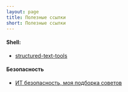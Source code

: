 ```yaml
---
layout: page
title: Полезные ссылки
short: Полезные ссылки
---
```


#### Shell:
- [structured-text-tools](https://github.com/dbohdan/structured-text-tools)

#### Безопасность
- [ИТ безопасность, моя подборка советов](http://fox-mulder-cp.livejournal.com/2207006.html)
